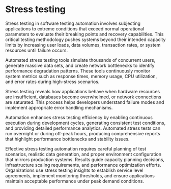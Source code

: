 # Stress testing

Stress testing in software testing automation involves subjecting applications to extreme conditions that exceed normal operational parameters to evaluate their breaking points and recovery capabilities. This critical testing methodology pushes systems beyond their intended capacity limits by increasing user loads, data volumes, transaction rates, or system resources until failure occurs.

Automated stress testing tools simulate thousands of concurrent users, generate massive data sets, and create network bottlenecks to identify performance degradation patterns. These tools continuously monitor system metrics such as response times, memory usage, CPU utilization, and error rates during high-stress scenarios.

Stress testing reveals how applications behave when hardware resources are insufficient, databases become overwhelmed, or network connections are saturated. This process helps developers understand failure modes and implement appropriate error handling mechanisms.

Automation enhances stress testing efficiency by enabling continuous execution during development cycles, generating consistent test conditions, and providing detailed performance analytics. Automated stress tests can run overnight or during off-peak hours, producing comprehensive reports that highlight performance bottlenecks and stability issues.

Effective stress testing automation requires careful planning of test scenarios, realistic data generation, and proper environment configuration that mirrors production systems. Results guide capacity planning decisions, infrastructure scaling requirements, and performance optimization efforts. Organizations use stress testing insights to establish service level agreements, implement monitoring thresholds, and ensure applications maintain acceptable performance under peak demand conditions.
